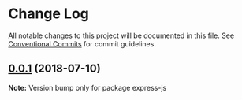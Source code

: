 # Change Log

All notable changes to this project will be documented in this file.
See [Conventional Commits](https://conventionalcommits.org) for commit guidelines.

<a name="0.0.1"></a>
## [0.0.1](https://github.com/o-rango/o-rango-platform/compare/v0.0.1-0...v0.0.1) (2018-07-10)

**Note:** Version bump only for package express-js
